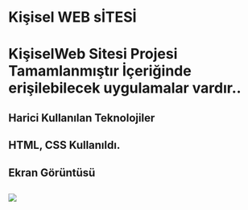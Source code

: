 <h1> Kişisel WEB sİTESİ<h1>

<p>KişiselWeb Sitesi  Projesi Tamamlanmıştır
İçeriğinde erişilebilecek uygulamalar vardır..<p>

<h2>Harici Kullanılan Teknolojiler<h2>

HTML, CSS Kullanıldı.

<h2>Ekran Görüntüsü<h2>

![](ekran.gif)
